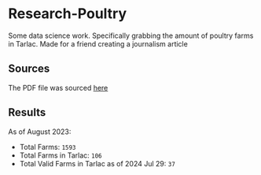 # Research-Poultry

Some data science work. Specifically grabbing the amount of poultry farms in Tarlac. Made for a friend creating a journalism article

## Sources
The PDF file was sourced [here](https://www.bai.gov.ph/media/qpshyx3k/bai-darfo-registered-poultry-facilities-as-of-april-30-2023.pdf)

## Results
As of August 2023:
- Total Farms: `1593`
- Total Farms in Tarlac: `106`
- Total Valid Farms in Tarlac as of 2024 Jul 29: `37`
